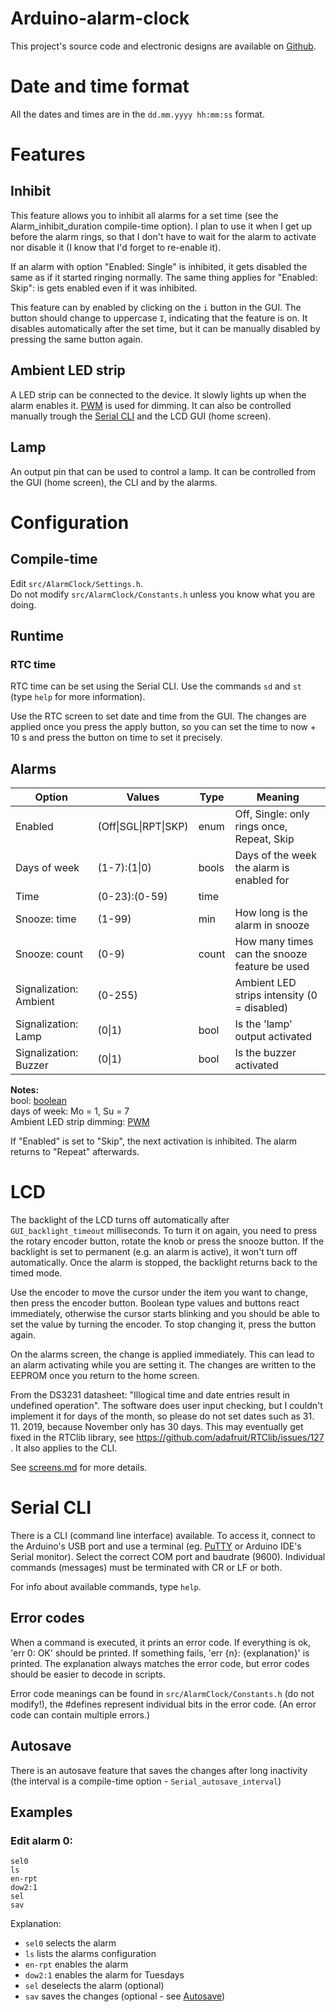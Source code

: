 # Arduino-alarm-clock
This project's source code and electronic designs are available
on [Github][Github repo].


# Date and time format
All the dates and times are in the `dd.mm.yyyy hh:mm:ss` format.


# Features
## Inhibit
This feature allows you to inhibit all alarms for a set time (see the
Alarm_inhibit_duration compile-time option). I plan to use it when I get up
before the alarm rings, so that I don't have to wait for the alarm to activate
nor disable it (I know that I'd forget to re-enable it).

If an alarm with option "Enabled: Single" is inhibited, it gets disabled
the same as if it started ringing normally.
The same thing applies for "Enabled: Skip": is gets enabled even if it was
inhibited.

This feature can by enabled by clicking on the `i` button in the GUI. The
button should change to uppercase `I`, indicating that the feature is on. It
disables automatically after the set time, but it can be manually disabled by
pressing the same button again.


## Ambient LED strip
A LED strip can be connected to the device. It slowly lights up when the
alarm enables it. [PWM][Wikipedia PWM] is used for dimming. It can also be
controlled manually trough the [Serial CLI](#Serial-CLI) and
the LCD GUI (home screen).


## Lamp
An output pin that can be used to control a lamp. It can be controlled from
the GUI (home screen), the CLI and by the alarms.


# Configuration
## Compile-time
Edit `src/AlarmClock/Settings.h`.  
Do not modify `src/AlarmClock/Constants.h` unless you know what you are doing.


## Runtime
### RTC time
RTC time can be set using the Serial CLI. Use the commands `sd` and `st` (type
`help` for more information).

Use the RTC screen to set date and time from the GUI. The changes are applied
once you press the apply button, so you can set the time to now + 10 s
and press the button on time to set it precisely.

## Alarms

| Option                          | Values               | Type  | Meaning                                       |
| ------------------------------- | -------------------- | ----- | --------------------------------------------- |
| Enabled                         | (Off\|SGL\|RPT\|SKP) | enum  | Off, Single: only rings once, Repeat, Skip    |
| Days of week                    | (1-7):(1\|0)         | bools | Days of the week the alarm is enabled for     |
| Time                            | (0-23):(0-59)        | time  |                                               |
| Snooze: time                    | (1-99)               | min   | How long is the alarm in snooze               |
| Snooze: count                   | (0-9)                | count | How many times can the snooze feature be used |
| Signalization: Ambient          | (0-255)              |       | Ambient LED strips intensity (0 = disabled)   |
| Signalization: Lamp             | (0\|1)               | bool  | Is the 'lamp' output activated                |
| Signalization: Buzzer           | (0\|1)               | bool  | Is the buzzer activated                       |


**Notes:**  
bool: [boolean][Wikipedia boolean]  
days of week: Mo = 1, Su = 7  
Ambient LED strip dimming: [PWM][Wikipedia PWM]

If "Enabled" is set to "Skip", the next activation is inhibited. The alarm
returns to "Repeat" afterwards.


# LCD
The backlight of the LCD turns off automatically after `GUI_backlight_timeout`
milliseconds. To turn it on again, you need to press the rotary encoder
button, rotate the knob or press the snooze button. If the backlight is set to
permanent (e.g. an alarm is active), it won't turn off automatically. Once the
alarm is stopped, the backlight returns back to the timed mode.

Use the encoder to move the cursor under the item you want to change,
then press the encoder button. Boolean type values and buttons react
immediately, otherwise the cursor starts blinking and you should be able to set
the value by turning the encoder. To stop changing it, press the button again.

On the alarms screen, the change is applied immediately. This can lead to an
alarm activating while you are setting it. The changes are written to
the EEPROM once you return to the home screen.

From the DS3231 datasheet: "Illogical time and date entries result in undefined
operation". The software does user input checking, but I couldn't implement it
for days of the month, so please do not set dates such as 31. 11. 2019, because
November only has 30 days. This may eventually get fixed in the RTClib library,
see https://github.com/adafruit/RTClib/issues/127 . It also applies to the CLI.

See [screens.md](./screens.md) for more details.


# Serial CLI
There is a CLI (command line interface) available. To access it, connect to
the Arduino's USB port and use a terminal (eg. [PuTTY] or Arduino IDE's
Serial monitor). Select the correct COM port and baudrate (9600).
Individual commands (messages) must be terminated with CR or LF or both.

For info about available commands, type `help`.

## Error codes
When a command is executed, it prints an error code. If everything is ok,
'err 0: OK' should be printed. If something fails, 'err {n}: {explanation}'
is printed. The explanation always matches the error code, but error codes
should be easier to decode in scripts.

Error code meanings can be found in `src/AlarmClock/Constants.h` (do not
modify!), the #defines represent individual bits in the error code. (An error
code can contain multiple errors.)

## Autosave
There is an autosave feature that saves the changes after long inactivity
(the interval is a compile-time option - `Serial_autosave_interval`)

## Examples
### Edit alarm 0:
```
sel0
ls
en-rpt
dow2:1
sel
sav
```

Explanation:
- `sel0` selects the alarm
- `ls` lists the alarms configuration
- `en-rpt` enables the alarm
- `dow2:1` enables the alarm for Tuesdays
- `sel` deselects the alarm (optional)
- `sav` saves the changes (optional - see [Autosave](#autosave))


[Github repo]: https://github.com/ondras12345/Arduino-alarm-clock
[Wikipedia PWM]: https://en.wikipedia.org/wiki/Pulse-width_modulation
[Wikipedia boolean]: https://en.wikipedia.org/wiki/Boolean_data_type
[PuTTY]: https://www.putty.org/
